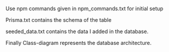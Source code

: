 Use npm commands given in npm_commands.txt for initial setup

Prisma.txt contains the schema of the table

seeded_data.txt contains the data I added in the database.

Finally Class-diagram represents the database architecture.